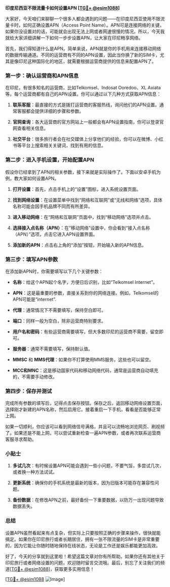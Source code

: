 **印度尼西亚不限流量卡如何设置APN [[TG💪+ @esim1088](https://t.me/s/esim1088)]**

大家好，今天咱们来聊聊一个很多人都会遇到的问题——在印度尼西亚使用不限流量卡时，如何正确设置APN（Access Point Name）。APN可是连接网络的关键，如果你没设置对的话，可能就会出现无法上网或者网速很慢的情况。所以，今天我就给大家详细讲解一下如何一步步设置APN，让大家在印尼畅享网络。

首先，我们得知道什么是APN。简单来说，APN就是你的手机用来连接移动网络的数据传输通道。不同的运营商有不同的APN设置，因此当你换了新的SIM卡，尤其是像印尼这种国际化的地区，就需要根据运营商提供的信息来配置APN了。

### **第一步：确认运营商和APN信息**

在印尼，有很多知名的运营商，比如Telkomsel、Indosat Ooredoo、XL Axiata等。每个运营商都有自己的APN设置。你可以通过以下几种方式获取APN信息：

1. **联系客服**：最直接的方式是拨打运营商的客服热线，询问他们的APN设置。通常客服都会提供详细的步骤和参数。
   
2. **官网查询**：各大运营商的官方网站上一般都会有APN设置指南，你可以登录官网查看相关信息。

3. **社交平台**：很多旅行者会在社交媒体上分享他们的经验，你可以在微博、小红书等平台上搜索相关关键词，找到有用的信息。

### **第二步：进入手机设置，开始配置APN**

假设你已经拿到了APN的相关参数，接下来就是实际操作了。下面以安卓手机为例，教大家如何设置APN。

1. **打开设置**：首先，点击手机上的“设置”图标，进入系统设置页面。

2. **找到网络设置**：在设置菜单中找到“网络和互联网”或“无线和网络”选项，具体名称可能会因手机品牌不同而有所差异。

3. **进入移动网络**：在“网络和互联网”页面中，找到“移动网络”选项并点击。

4. **选择接入点名称（APN）**：在“移动网络”设置中，你会看到“接入点名称（APN）”选项，点击它进入APN设置界面。

5. **添加新的APN**：点击右上角的“添加”按钮，开始输入新的APN信息。

### **第三步：填写APN参数**

在添加新APN时，你需要填写以下几个关键参数：

- **名称**：给这个APN起个名字，方便日后识别，比如“Telkomsel Internet”。
  
- **APN**：这是最重要的参数，直接关系到你的网络连接。例如，Telkomsel的APN可能是“internet”.

- **代理**：通常情况下不需要填写，保持空白即可。

- **端口**：同样一般为空白，除非运营商特别要求。

- **用户名和密码**：有些运营商需要填写，但大多数印尼的运营商不需要，留空即可。

- **服务器**：通常不需要填写，保持默认值。

- **MMSC** 和 **MMS代理**：如果你不打算使用MMS服务，这些也可以留空。

- **MCC和MNC**：这是移动国家代码和移动网络代码，通常是运营商自动填充的，不需要手动修改。

### **第四步：保存并测试**

完成所有参数的填写后，记得点击保存按钮。保存之后，返回移动网络设置页面，选择刚才新建的APN名称，然后启用它。接着重启一下手机，看看是否能够正常上网。

如果一切顺利，你应该可以看到网络信号满格，并且可以流畅地浏览网页、刷视频了。如果还是不能上网，可以尝试重新检查一遍APN参数，或者再次联系运营商客服寻求帮助。

### **小贴士**

1. **多试几次**：有时候设置APN可能会遇到一些小问题，不要气馁，多尝试几次，或者换一种方法试试。

2. **更新系统**：确保你的手机系统是最新的版本，因为旧版本可能存在兼容性问题。

3. **备份数据**：在修改APN之前，最好备份一下重要数据，以防万一出现问题导致数据丢失。

### **总结**

设置APN虽然看起来有点复杂，但实际上只要按照正确的步骤来操作，很快就能搞定。如果你在印尼旅行或者长期居住，拥有一张不限流量的SIM卡是非常重要的，因为它能让你随时随地保持在线状态，无论是工作还是娱乐都能更加高效。

好了，今天的分享就到这里啦！希望这篇文章对你有所帮助。如果你还有其他关于印尼旅行或者网络设置的问题，欢迎随时留言交流哦。最后，别忘了关注我们的频道[[TG💪+ @esim1088](https://t.me/s/esim1088)]，获取更多实用信息！

[[TG💪+ @esim1088](https://t.me/s/esim1088) ![Image](https://i.postimg.cc/4NQfJmqS/Snipaste-2025-05-13-00-14-12.png)]